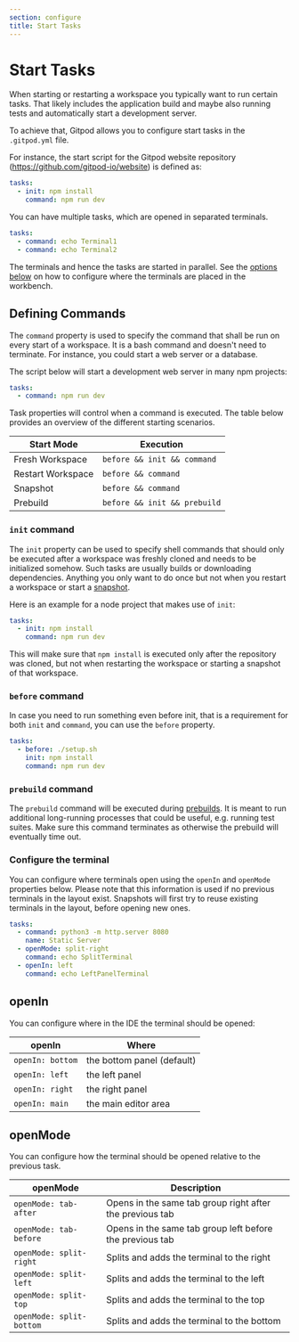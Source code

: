 ```yaml
---
section: configure
title: Start Tasks
---
```


<script context="module">
  export const prerender = true;
</script>

# Start Tasks

When starting or restarting a workspace you typically want to run certain tasks.
That likely includes the application build and maybe also running tests and automatically start a development server.

To achieve that, Gitpod allows you to configure start tasks in the `.gitpod.yml` file.

For instance, the start script for the Gitpod website repository (https://github.com/gitpod-io/website) is defined as:

```yaml
tasks:
  - init: npm install
    command: npm run dev
```

You can have multiple tasks, which are opened in separated terminals.

```yaml
tasks:
  - command: echo Terminal1
  - command: echo Terminal2
```

The terminals and hence the tasks are started in parallel. See the [options below](#openin) on how to configure where the terminals are placed in the workbench.

## Defining Commands

The `command` property is used to specify the command that shall be run on every start of a workspace.
It is a bash command and doesn't need to terminate. For instance, you could start a web server or a database.

The script below will start a development web server in many npm projects:

```yaml
tasks:
  - command: npm run dev
```

Task properties will control when a command is executed. The table below provides an overview of the different starting scenarios.

<div class="table-container">

| Start Mode        | Execution                    |
| ----------------- | ---------------------------- |
| Fresh Workspace   | `before && init && command`  |
| Restart Workspace | `before && command`          |
| Snapshot          | `before && command`          |
| Prebuild          | `before && init && prebuild` |

</div>

### `init` command

The `init` property can be used to specify shell commands that should only be executed after a workspace was freshly cloned and needs to be initialized somehow.
Such tasks are usually builds or downloading dependencies. Anything you only want to do once but not when you restart a workspace or start a [snapshot](/docs/beta/sharing-and-collaboration).

Here is an example for a node project that makes use of `init`:

```yaml
tasks:
  - init: npm install
    command: npm run dev
```

This will make sure that `npm install` is executed only after the repository was cloned, but not when restarting the workspace or starting a snapshot of that workspace.

### `before` command

In case you need to run something even before init, that is a requirement for both `init` and `command`, you can use the `before` property.

```yaml
tasks:
  - before: ./setup.sh
    init: npm install
    command: npm run dev
```

### `prebuild` command

The `prebuild` command will be executed during [prebuilds](/docs/beta/prebuilds). It is meant to run additional
long-running processes that could be useful, e.g. running test suites. Make sure this command terminates as otherwise the prebuild will eventually time out.

### Configure the terminal

You can configure where terminals open using the `openIn` and `openMode` properties below.
Please note that this information is used if no previous terminals in the layout exist.
Snapshots will first try to reuse existing terminals in the layout, before opening new ones.

```yaml
tasks:
  - command: python3 -m http.server 8080
    name: Static Server
  - openMode: split-right
    command: echo SplitTerminal
  - openIn: left
    command: echo LeftPanelTerminal
```

## openIn

You can configure where in the IDE the terminal should be opened:

<div class="table-container">

| openIn           | Where                      |
| ---------------- | -------------------------- |
| `openIn: bottom` | the bottom panel (default) |
| `openIn: left`   | the left panel             |
| `openIn: right`  | the right panel            |
| `openIn: main`   | the main editor area       |

</div>

## openMode

You can configure how the terminal should be opened relative to the previous task.

<div class="table-container">

| openMode                 | Description                                              |
| ------------------------ | -------------------------------------------------------- |
| `openMode: tab-after`    | Opens in the same tab group right after the previous tab |
| `openMode: tab-before`   | Opens in the same tab group left before the previous tab |
| `openMode: split-right`  | Splits and adds the terminal to the right                |
| `openMode: split-left`   | Splits and adds the terminal to the left                 |
| `openMode: split-top`    | Splits and adds the terminal to the top                  |
| `openMode: split-bottom` | Splits and adds the terminal to the bottom               |

</div>
